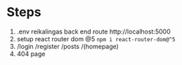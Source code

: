 # Steps

1. .env reikalingas back end route http://localhost:5000
2. setup react router dom @5 `npm i react-router-dom@^5`
3. /login /register /posts /(homepage)
4. 404 page
